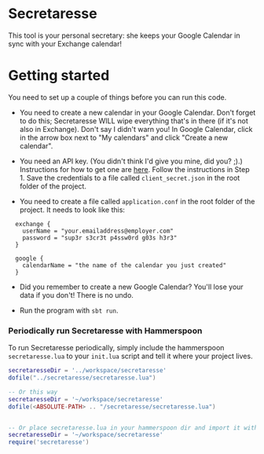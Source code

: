 # Secretaresse

This tool is your personal secretary: she keeps your Google Calendar in sync with your Exchange calendar!


# Getting started

You need to set up a couple of things before you can run this code.

* You need to create a new calendar in your Google Calendar. Don't forget to do this; Secretaresse WILL wipe everything that's in there (if it's not also in Exchange). Don't say I didn't warn you! In Google Calendar, click in the arrow box next to "My calendars" and click "Create a new calendar".

* You need an API key. (You didn't think I'd give you mine, did you? ;).) Instructions for how to get one are [here](https://developers.google.com/google-apps/calendar/quickstart/java). Follow the instructions in Step 1. Save the credentials to a file called `client_secret.json` in the root folder of the project.

* You need to create a file called `application.conf` in the root folder of the project. It needs to look like this:

```
  exchange {
    userName = "your.emailaddress@employer.com"
    password = "sup3r s3cr3t p4ssw0rd g03s h3r3"
  }

  google {
    calendarName = "the name of the calendar you just created"
  }
```

* Did you remember to create a new Google Calendar? You'll lose your data if you don't! There is no undo.

* Run the program with `sbt run`.

### Periodically run Secretaresse with Hammerspoon
To run Secretaresse periodically, simply include the hammerspoon `secretaresse.lua` to your `init.lua` script and tell it where your project lives.
```lua
secretaresseDir = '../workspace/secretaresse'
dofile("../secretaresse/secretaresse.lua")

-- Or this way
secretaresseDir = '~/workspace/secretaresse'
dofile(<ABSOLUTE-PATH> .. "/secretaresse/secretaresse.lua")


-- Or place secretaresse.lua in your hammerspoon dir and import it with:
secretaresseDir = '~/workspace/secretaresse'
require('secretaresse')
```
